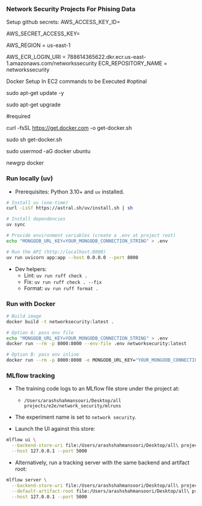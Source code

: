 ### Network Security Projects For Phising Data

Setup github secrets:
AWS_ACCESS_KEY_ID=

AWS_SECRET_ACCESS_KEY=

AWS_REGION = us-east-1

AWS_ECR_LOGIN_URI = 788614365622.dkr.ecr.us-east-1.amazonaws.com/networkssecurity
ECR_REPOSITORY_NAME = networkssecurity


Docker Setup In EC2 commands to be Executed
#optinal

sudo apt-get update -y

sudo apt-get upgrade

#required

curl -fsSL https://get.docker.com -o get-docker.sh

sudo sh get-docker.sh

sudo usermod -aG docker ubuntu

newgrp docker

### Run locally (uv)

- Prerequisites: Python 3.10+ and `uv` installed.

```bash
# Install uv (one-time)
curl -LsSf https://astral.sh/uv/install.sh | sh

# Install dependencies
uv sync

# Provide environment variables (create a .env at project root)
echo "MONGODB_URL_KEY=YOUR_MONGODB_CONNECTION_STRING" > .env

# Run the API (http://localhost:8000)
uv run uvicorn app:app --host 0.0.0.0 --port 8000
```

- Dev helpers:
  - Lint: `uv run ruff check .`
  - Fix: `uv run ruff check . --fix`
  - Format: `uv run ruff format .`

### Run with Docker

```bash
# Build image
docker build -t networksecurity:latest .

# Option A: pass env file
echo "MONGODB_URL_KEY=YOUR_MONGODB_CONNECTION_STRING" > .env
docker run --rm -p 8000:8000 --env-file .env networksecurity:latest

# Option B: pass env inline
docker run --rm -p 8000:8000 -e MONGODB_URL_KEY="YOUR_MONGODB_CONNECTION_STRING" networksecurity:latest
```

### MLflow tracking

- The training code logs to an MLflow file store under the project at:

  - `/Users/arashshahmansoori/Desktop/all projects/e2e/network_security/mlruns`

- The experiment name is set to `network security`.

- Launch the UI against this store:

```bash
mlflow ui \
  --backend-store-uri file:/Users/arashshahmansoori/Desktop/all\ projects/e2e/network_security/mlruns \
  --host 127.0.0.1 --port 5000
```

- Alternatively, run a tracking server with the same backend and artifact root:

```bash
mlflow server \
  --backend-store-uri file:/Users/arashshahmansoori/Desktop/all\ projects/e2e/network_security/mlruns \
  --default-artifact-root file:/Users/arashshahmansoori/Desktop/all\ projects/e2e/network_security/mlruns \
  --host 127.0.0.1 --port 5000
```